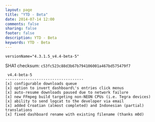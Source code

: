 ```yaml
---
layout: page
title: "YTD - Beta"
date: 2014-07-14 12:00
comments: false
sharing: false
footer: false
description: YTD - Beta
keywords: YTD - Beta
---
```

`versionName="4.3.1.5_v4.4-beta-5"`

SHA1 checksum: `c53fc523c88d3b67b794106001a467bd575479f7`

     v4.4-beta-5
    -----------------------------------
    [x] configurable downloads queue
    [x] option to invert dashboard\'s entries click menus
    [x] auto-resume downloads paused due to network failure
    [x] new FFmpeg build targeting non-NEON CPUs (i.e. Tegra devices)
    [x] ability to send logcat to the developer via email
    [x] added Croatian (almost completed) and Indonesian (partial) translations
    [x] fixed dashboard rename with existing filename (thanks m0d)

